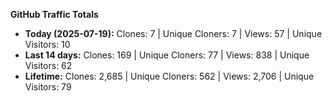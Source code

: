 
**GitHub Traffic Totals**

- **Today (2025-07-19):** Clones: 7 | Unique Cloners: 7 | Views: 57 | Unique Visitors: 10
- **Last 14 days:** Clones: 169 | Unique Cloners: 77 | Views: 838 | Unique Visitors: 62
- **Lifetime:** Clones: 2,685 | Unique Cloners: 562 | Views: 2,706 | Unique Visitors: 79
